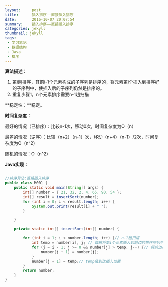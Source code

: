 ```yaml
---
layout:     post
title:      插入排序——直接插入排序
date:       2016-10-07 20:07:54
summary:    插入排序——直接插入排序
categories: jekyll
thumbnail: jekyll
tags:
 - 学习笔记
 - 数据结构
 - Java
 - 排序
---
```



**算法描述：**

1. 第i趟排序，其前i-1个元素构成的子序列是排序的，将元素第i个插入到排序好的子序列中，使插入后的子序列仍然是排序的。
2. 重复步骤1，n个元素排序需要n-1趟扫描

**稳定性：**稳定。

**时间复杂度：**

最好的情况（已排序）：比较n-1次，移动0次，时间复杂度为O（n）

最差的情况（逆序）：比较（n+2）（n-1）次，移动（n+4）（n-1）/2次，时间复杂度为O（n^2）

随机的情况：O（n^2）

**Java实现：**

```java

//排序算法:直接插入排序
public class M001 {
	public static void main(String[] args) {
		int[] number = { 21, 32, 2, 4, 65, 90, 54 };
		int[] result = insertSort(number);
		for (int i = 0; i < result.length; i++) {
			System.out.print(result[i] + " ");
		}

	}

	private static int[] insertSort(int[] number) {

		for (int i = 1; i < number.length; i++) {// n-1趟扫描
			int temp = number[i], j; // 每趟将第i个元素插入到前边的排序序列中
			for (j = i - 1; j >= 0 && number[j] > temp; j--) {// 将前边的较大的往后移
				number[j + 1] = number[j];
			}
			number[j + 1] = temp;// temp值到达插入位置
		}
		return number;
	}
}


```


